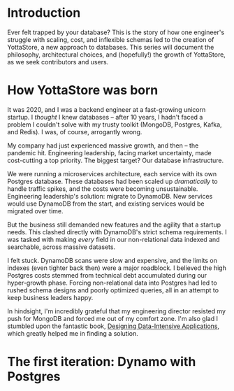 # Introduction

Ever felt trapped by your database?  This is the story of how one engineer's struggle with scaling, cost, and 
inflexible schemas led to the creation of YottaStore, a new approach to databases.  This series will document the 
philosophy, architectural choices, and (hopefully!) the growth of YottaStore, as we seek contributors and users.

# How YottaStore was born

It was 2020, and I was a backend engineer at a fast-growing unicorn startup. I *thought* I knew databases – after 10 
years, I hadn't faced a problem I couldn't solve with my trusty toolkit (MongoDB, Postgres, Kafka, and Redis). 
I was, of course, arrogantly wrong.

My company had just experienced massive growth, and then – the pandemic hit. Engineering leadership, facing market 
uncertainty, made cost-cutting a top priority. The biggest target? Our database infrastructure.

We were running a microservices architecture, each service with its own Postgres database. These databases had been 
scaled up *dramatically* to handle traffic spikes, and the costs were becoming unsustainable. Engineering leadership's 
solution: migrate to DynamoDB. New services would use DynamoDB from the start, and existing services would be migrated 
over time.

But the business still demanded new features and the agility that a startup needs. This clashed directly with DynamoDB's 
strict schema requirements. I was tasked with making *every* field in our non-relational data indexed and searchable, 
across massive datasets.

I felt stuck. DynamoDB scans were slow and expensive, and the limits on indexes (even tighter back then) were a major 
roadblock. I believed the high Postgres costs stemmed from technical debt accumulated during our hyper-growth phase. 
Forcing non-relational data into Postgres had led to rushed schema designs and poorly optimized queries, all in an 
attempt to keep business leaders happy.

In hindsight, I'm incredibly grateful that my engineering director resisted my push for MongoDB and forced me out of 
my comfort zone. I'm also glad I stumbled upon the fantastic book, 
[Designing Data-Intensive Applications](https://www.oreilly.com/library/view/designing-data-intensive-applications/9781491903063/), 
which greatly helped me in finding a solution.

# The first iteration: Dynamo with Postgres

